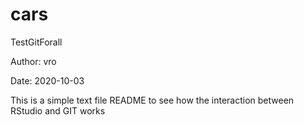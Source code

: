 # cars
TestGitForall

Author: vro

Date: 2020-10-03

This is a simple text file README to see how the interaction between RStudio and GIT works
